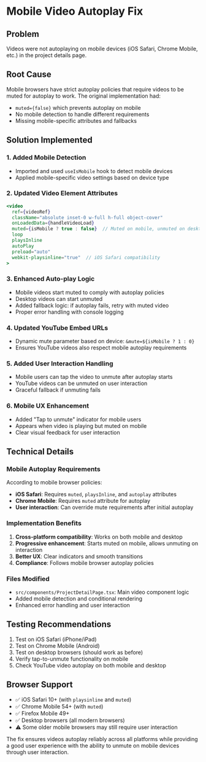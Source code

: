 # Mobile Video Autoplay Fix

## Problem
Videos were not autoplaying on mobile devices (iOS Safari, Chrome Mobile, etc.) in the project details page.

## Root Cause
Mobile browsers have strict autoplay policies that require videos to be muted for autoplay to work. The original implementation had:
- `muted={false}` which prevents autoplay on mobile
- No mobile detection to handle different requirements
- Missing mobile-specific attributes and fallbacks

## Solution Implemented

### 1. Added Mobile Detection
- Imported and used `useIsMobile` hook to detect mobile devices
- Applied mobile-specific video settings based on device type

### 2. Updated Video Element Attributes
```jsx
<video
  ref={videoRef}
  className="absolute inset-0 w-full h-full object-cover"
  onLoadedData={handleVideoLoad}
  muted={isMobile ? true : false}  // Muted on mobile, unmuted on desktop
  loop
  playsInline
  autoPlay
  preload="auto"
  webkit-playsinline="true"  // iOS Safari compatibility
>
```

### 3. Enhanced Auto-play Logic
- Mobile videos start muted to comply with autoplay policies
- Desktop videos can start unmuted
- Added fallback logic: if autoplay fails, retry with muted video
- Proper error handling with console logging

### 4. Updated YouTube Embed URLs
- Dynamic mute parameter based on device: `&mute=${isMobile ? 1 : 0}`
- Ensures YouTube videos also respect mobile autoplay requirements

### 5. Added User Interaction Handling
- Mobile users can tap the video to unmute after autoplay starts
- YouTube videos can be unmuted on user interaction
- Graceful fallback if unmuting fails

### 6. Mobile UX Enhancement
- Added "Tap to unmute" indicator for mobile users
- Appears when video is playing but muted on mobile
- Clear visual feedback for user interaction

## Technical Details

### Mobile Autoplay Requirements
According to mobile browser policies:
- **iOS Safari**: Requires `muted`, `playsInline`, and `autoplay` attributes
- **Chrome Mobile**: Requires `muted` attribute for autoplay
- **User interaction**: Can override mute requirements after initial autoplay

### Implementation Benefits
1. **Cross-platform compatibility**: Works on both mobile and desktop
2. **Progressive enhancement**: Starts muted on mobile, allows unmuting on interaction
3. **Better UX**: Clear indicators and smooth transitions
4. **Compliance**: Follows mobile browser autoplay policies

### Files Modified
- `src/components/ProjectDetailPage.tsx`: Main video component logic
- Added mobile detection and conditional rendering
- Enhanced error handling and user interaction

## Testing Recommendations
1. Test on iOS Safari (iPhone/iPad)
2. Test on Chrome Mobile (Android)
3. Test on desktop browsers (should work as before)
4. Verify tap-to-unmute functionality on mobile
5. Check YouTube video autoplay on both mobile and desktop

## Browser Support
- ✅ iOS Safari 10+ (with `playsinline` and `muted`)
- ✅ Chrome Mobile 54+ (with `muted`)
- ✅ Firefox Mobile 49+
- ✅ Desktop browsers (all modern browsers)
- ⚠️ Some older mobile browsers may still require user interaction

The fix ensures videos autoplay reliably across all platforms while providing a good user experience with the ability to unmute on mobile devices through user interaction.